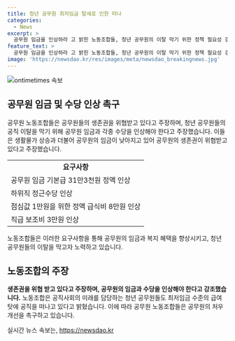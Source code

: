 ```yaml
---
title: 청년 공무원 최저임금 탈세로 인한 떠나
categories:
  - News
excerpt: >
  공무원 임금을 인상하라 고 밝힌 노동조합들, 청년 공무원의 이탈 막기 위한 정책 필요성 강조. 공직 사회의 미래를 맡는 청년 공무원들이 최저임금 수준의 급여 탓에 이직 중이며, 기획재정부의 무소불위한 예산 삭감으로 행정서비스의 질적 하락 우려 제기. 이들은 기본급 및 각종 수당 등의 인상을 요구하며, 공무원보수위원회의 결정 권한을 강화하고 결정이 예산에 반영되도록 촉구함.
feature_text: >
  공무원 임금을 인상하라 고 밝힌 노동조합들, 청년 공무원의 이탈 막기 위한 정책 필요성 강조. 공직 사회의 미래를 맡는 청년 공무원들이 최저임금 수준의 급여 탓에 이직 중이며, 기획재정부의 무소불위한 예산 삭감으로 행정서비스의 질적 하락 우려 제기. 이들은 기본급 및 각종 수당 등의 인상을 요구하며, 공무원보수위원회의 결정 권한을 강화하고 결정이 예산에 반영되도록 촉구함.
image: 'https://newsdao.kr/res/images/meta/newsdao_breakingnews.jpg'
---
```


<p><img src="https://newsdao.kr/res/images/meta/newsdao_breakingnews.jpg" alt="ontimetimes 속보" /></p>

<h2 data-ke-size="size26">공무원 임금 및 수당 인상 촉구</h2>

<p data-ke-size="size16">공무원 노동조합들은 공무원들의 생존권을 위협받고 있다고 주장하며, 청년 공무원들의 공직 이탈을 막기 위해 공무원 임금과 각종 수당을 인상해야 한다고 주장했습니다. 이들은 생활물가 상승과 더불어 공무원의 임금이 낮아지고 있어 공무원의 생존권이 위협받고 있다고 주장했습니다.</p>

<table>
    <tr>
        <td style="text-align: center; height: 17px;"><b>요구사항</b></td>
    </tr>
    <tr>
        <td>공무원 임금 기본급 31만3천원 정액 인상</td>
    </tr>
    <tr>
        <td>하위직 정근수당 인상</td>
    </tr>
    <tr>
        <td>점심값 1만원을 위한 정액 급식비 8만원 인상</td>
    </tr>
    <tr>
        <td>직급 보조비 3만원 인상</td>
    </tr>
</table>

<p data-ke-size="size16">노동조합들은 이러한 요구사항을 통해 공무원의 임금과 복지 혜택을 향상시키고, 청년 공무원들의 이탈을 막고자 노력하고 있습니다.</p>

<h2 data-ke-size="size26">노동조합의 주장</h2>

<p data-ke-size="size16"><b>생존권을 위협 받고 있다고 주장하며, 공무원의 임금과 수당을 인상해야 한다고 강조했습니다.</b> 노동조합은 공직사회의 미래를 담당하는 청년 공무원들도 최저임금 수준의 급여 탓에 공직을 떠나고 있다고 밝혔습니다. 이에 따라 공무원 노동조합들은 공무원의 처우 개선을 촉구하고 있습니다.</p>
실시간 뉴스 속보는, <a href="https://newsdao.kr" rel="dofollow">https://newsdao.kr</a>


